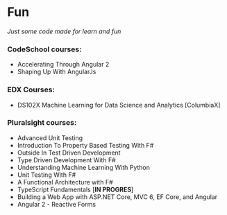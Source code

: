 # Fun
_Just some code made for learn and fun_

### CodeSchool courses:
* Accelerating Through Angular 2
* Shaping Up With AngularJs

### EDX Courses:
* DS102X Machine Learning for Data Science and Analytics [ColumbiaX]

### Pluralsight courses:  
* Advanced Unit Testing
* Introduction To Property Based Testing With F#
* Outside In Test Driven Development
* Type Driven Development With F#
* Understanding Machine Learning With Python
* Unit Testing With F#
* A Functional Architecture with F#
* TypeScript Fundamentals [__IN PROGRES__]
* Building a Web App with ASP.NET Core, MVC 6, EF Core, and Angular
* Angular 2 - Reactive Forms
